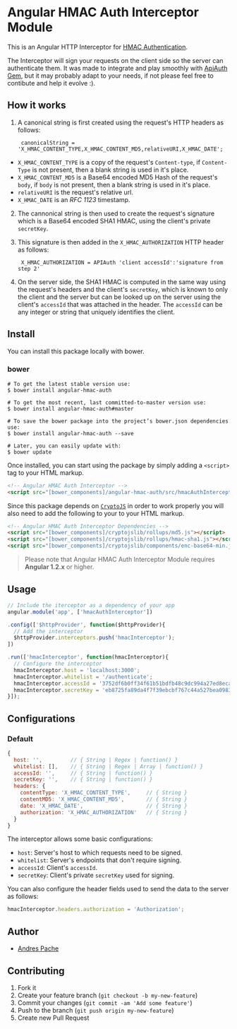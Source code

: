 Angular HMAC Auth Interceptor Module
============================

This is an Angular HTTP Interceptor for 
[HMAC Authentication](http://en.wikipedia.org/wiki/Hash-based_message_authentication_code).

The Interceptor will sign your requests on the client side so the server can authenticate them. It was made to integrate and play smoothly with [ApiAuth Gem](https://github.com/mgomes/api_auth), but it may probably adapt to your needs, if not please feel free to contibute and help it evolve :).

## How it works

1. A canonical string is first created using the request's HTTP headers as follows:
  
        canonicalString = 'X_HMAC_CONTENT_TYPE,X_HMAC_CONTENT_MD5,relativeURI,X_HMAC_DATE';

  - `X_HMAC_CONTENT_TYPE` is a copy of the request's `Content-type`, if `Content-Type` is not present, then a blank string is used in it's place.
  - `X_HMAC_CONTENT_MD5` is a Base64 encoded MD5 Hash of the request's `body`, if `body` is not present, then a blank string is used in it's place. 
  - `relativeURI` is the request's relative url.
  - `X_HMAC_DATE` is an *RFC 1123* timestamp.

2. The cannonical string is then used to create the request's signature which is a Base64 encoded SHA1 HMAC, using the client's private `secretKey`.

3. This signature is then added in the `X_HMAC_AUTHORIZATION` HTTP header as follows:

        X_HMAC_AUTHORIZATION = APIAuth 'client accessId':'signature from step 2'

5. On the server side, the SHA1 HMAC is computed in the same way using the
request's headers and the client's `secretKey`, which is known to only
the client and the server but can be looked up on the server using the client's
`accessId` that was attached in the header. The `accessId` can be any integer or
string that uniquely identifies the client.

## Install

You can install this package locally with bower.

### bower
```shell
# To get the latest stable version use:
$ bower install angular-hmac-auth

# To get the most recent, last committed-to-master version use:
$ bower install angular-hmac-auth#master 

# To save the bower package into the project’s bower.json dependencies use:
$ bower install angular-hmac-auth --save

# Later, you can easily update with:
$ bower update
```   


Once installed, you can start using the package by simply adding a `<script>` tag to your HTML markup.
```html
<!-- Angular HMAC Auth Interceptor -->
<script src="[bower_components]/angular-hmac-auth/src/hmacAuthInterceptor.js"></script>
```

Since this package depends on [`CryptoJS`](https://github.com/sytelus/CryptoJS) in order to work properly you will also need to add the following to your to your HTML markup.
```html
<!-- Angular HMAC Auth Interceptor Dependencies -->
<script src="[bower_components]/cryptojslib/rollups/md5.js"></script>
<script src="[bower_components]/cryptojslib/rollups/hmac-sha1.js"></script>
<script src="[bower_components]/cryptojslib/components/enc-base64-min.js"></script>
```

> Please note that Angular HMAC Auth Interceptor Module requires **Angular 1.2.x** or higher.


## Usage
```javascript
// Include the iterceptor as a dependency of your app
angular.module('app', ['hmacAuthInterceptor'])

.config(['$httpProvider', function($httpProvider){
  // Add the interceptor
  $httpProvider.interceptors.push('hmacInterceptor');
])

.run(['hmacInterceptor', function(hmacInterceptor){
  // Configure the interceptor
  hmacInterceptor.host = 'localhost:3000';
  hmacInterceptor.whitelist = '/authenticate';
  hmacInterceptor.accessId = '3752df6b0ff34f61b51bdfb48c9dc994a27ed8eca8e9aafc67a6623b4ae7daa1';
  hmacInterceptor.secretKey = 'eb8725fa89da4f7f39ebcbf767c44a527bea098320983304e4f316b2e8532c0a';
}]);
```

## Configurations

### Default
```javascript
{
  host: '',         // { String | Regex | function() }
  whitelist: [],    // { String | Regex | Array | function() }
  accessId: '',     // { String | function() }
  secretKey: '',    // { String | function() }
  headers: {
    contentType: 'X_HMAC_CONTENT_TYPE',     // { String }
    contentMD5: 'X_HMAC_CONTENT_MD5',       // { String }
    date: 'X_HMAC_DATE',                    // { String }
    authorization: 'X_HMAC_AUTHORIZATION'   // { String }
  }
}
```

The interceptor allows some basic configurations:
- `host`: Server's host to which requests need to be signed.
- `whitelist`: Server's endpoints that don't require signing.
- `accessId`: Client's `accessId`.
- `secretKey`: Client's private `secretKey` used for signing.

You can also configure the header fields used to send the data to the server as follows:
```javascript 
hmacInterceptor.headers.authorization = 'Authorization';
```

## Author

* [Andres Pache](https://github.com/andres99x/)

## Contributing

1. Fork it
2. Create your feature branch (`git checkout -b my-new-feature`)
3. Commit your changes (`git commit -am 'Add some feature'`)
4. Push to the branch (`git push origin my-new-feature`)
5. Create new Pull Request
